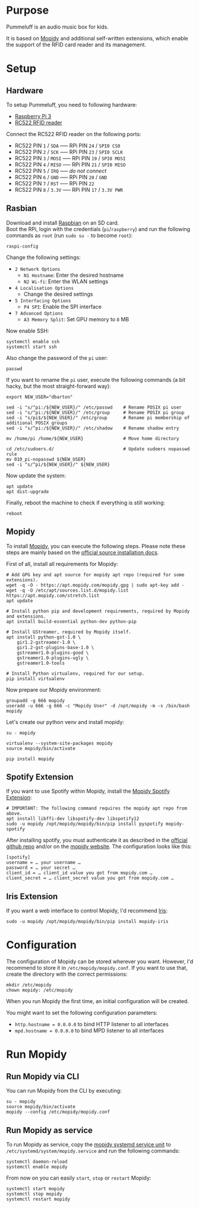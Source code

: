 Purpose
=======

Pummeluff is an audio music box for kids. 

It is based on [Mopidy](https://www.mopidy.com/) and additional self-written extensions, which enable the support of the RFID card reader and its management.

Setup
=====

Hardware
--------

To setup Pummeluff, you need to following hardware:

- [Raspberry Pi 3](https://www.raspberrypi.org/)
- [RC522 RFID reader](https://www.aliexpress.com/wholesale?SearchText=rc522)

Connect the RC522 RFID reader on the following ports:

- RC522 PIN `1` / `SDA` ––– RPi PIN `24` / `SPI0 CS0`
- RC522 PIN `2` / `SCK` ––– RPi PIN `23` / `SPI0 SCLK`
- RC522 PIN `3` / `MOSI` ––– RPi PIN `19` / `SPI0 MOSI`
- RC522 PIN `4` / `MISO` ––– RPi PIN `21` / `SPI0 MISO`
- RC522 PIN `5` / `IRQ` ––– _do not connect_
- RC522 PIN `6` / `GND` ––– RPi PIN `20` / `GND`
- RC522 PIN `7` / `RST` ––– RPi PIN `22`
- RC522 PIN `8` / `3.3V` ––– RPi PIN `17` / `3.3V PWR`

Rasbian
-------

Download and install [Raspbian](https://raspbian.org/) on an SD card.  
Boot the RPi, login with the credentials (`pi`/`raspberry`) and run the following commands as `root` (run `sudo su -` to become `root`):

```
raspi-config
```

Change the following settings:

- `2 Network Options`
    - `N1 Hostname`: Enter the desired hostname
    - `N2 Wi-fi`: Enter the WLAN settings
- `4 Localisation Options`
    - Change the desired settings
- `5 Interfacing Options`
    - `P4 SPI`: Enable the SPI interface
- `7 Advanced Options`
    - `A3 Memory Split`: Set GPU memory to `8` MB

Now enable SSH:

```
systemctl enable ssh
systemctl start ssh
```

Also change the password of the `pi` user:

```
passwd
```

If you want to rename the `pi` user, execute the following commands (a bit hacky, but the most straight-forward way):

```
export NEW_USER="dbarton"

sed -i "s/^pi:/${NEW_USER}/" /etc/passwd    # Rename POSIX pi user
sed -i "s/^pi:/${NEW_USER}/" /etc/group     # Rename POSIX pi group
sed -i "s/pi$/${NEW_USER}/" /etc/group      # Rename pi membership of additional POSIX groups
sed -i "s/^pi:/${NEW_USER}/" /etc/shadow    # Rename shadow entry

mv /home/pi /home/${NEW_USER}               # Move home directory

cd /etc/sudoers.d/                          # Update sudoers nopasswd rule
mv 010_pi-nopasswd ${NEW_USER}
sed -i "s/^pi/${NEW_USER}/" ${NEW_USER} 
```

Now update the system:

```
apt update
apt dist-upgrade
```

Finally, reboot the machine to check if everything is still working:

```
reboot
```

Mopidy
------

To install [Mopidy](https://www.mopidy.com/), you can execute the following steps. Please note these steps are mainly based on the [official source installation docs](http://docs.mopidy.com/en/latest/installation/source/).

First of all, install all requirements for Mopidy:

```
# Add GPG key and apt source for mopidy apt repo (required for some extensions).
wget -q -O - https://apt.mopidy.com/mopidy.gpg | sudo apt-key add -
wget -q -O /etc/apt/sources.list.d/mopidy.list https://apt.mopidy.com/stretch.list
apt update

# Install python pip and development requirements, required by Mopidy and extensions.
apt install build-essential python-dev python-pip

# Install GStreamer, required by Mopidy itself.
apt install python-gst-1.0 \
    gir1.2-gstreamer-1.0 \
    gir1.2-gst-plugins-base-1.0 \
    gstreamer1.0-plugins-good \
    gstreamer1.0-plugins-ugly \
    gstreamer1.0-tools

# Install Python virtualenv, required for our setup.
pip install virtualenv
```

Now prepare our Mopidy environment:

```
groupadd -g 666 mopidy
useradd -u 666 -g 666 -c "Mopidy User" -d /opt/mopidy -m -s /bin/bash mopidy
```

Let's create our python venv and install mopidy:

```
su - mopidy

virtualenv --system-site-packages mopidy
source mopidy/bin/activate

pip install mopidy
```

Spotify Extension
-----------------

If you want to use Spotify within Mopidy, install the [Mopidy Spotify Extension](https://github.com/mopidy/mopidy-spotify):

```
# IMPORTANT: The following command requires the mopidy apt repo from above.
apt install libffi-dev libspotify-dev libspotify12 
sudo -u mopidy /opt/mopidy/mopidy/bin/pip install pyspotify mopidy-spotify
```

After installing spotify, you must authenticate it as described in the [official github repo](https://github.com/mopidy/mopidy-spotify#configuration) and/or on the [mopidy website](https://www.mopidy.com/authenticate/#spotify). The configuration looks like this:

```
[spotify]
username = … your username …
password = … your secret …
client_id = … client_id value you got from mopidy.com …
client_secret = … client_secret value you got from mopidy.com …
```

Iris Extension
--------------

If you want a web interface to control Mopidy, I'd recommend [Iris](https://github.com/jaedb/Iris):

```
sudo -u mopidy /opt/mopidy/mopidy/bin/pip install mopidy-iris
```

Configuration
=============

The configuration of Mopidy can be stored wherever you want. However, I'd recommend to store it in `/etc/mopidy/mopidy.conf`. If you want to use that, create the directory with the correct permissions:

```
mkdir /etc/mopidy
chown mopidy: /etc/mopidy
```

When you run Mopidy the first time, an initial configuration will be created.

You might want to set the following configuration parameters:

- `http.hostname = 0.0.0.0` to bind HTTP listener to all interfaces
- `mpd.hostname = 0.0.0.0` to bind MPD listener to all interfaces

Run Mopidy
==========

Run Mopidy via CLI
------------------

You can run Mopidy from the CLI by executing:

```
su - mopidy
source mopidy/bin/activate
mopidy --config /etc/mopidy/mopidy.conf
```

Run Mopidy as service
---------------------

To run Mopidy as service, copy the [mopidy systemd service unit](systemd/mopidy.service) to `/etc/systemd/system/mopidy.service` and run the following commands:

```
systemctl daemon-reload
systemctl enable mopidy
```

From now on you can easily `start`, `stop` or `restart` Mopidy:

```
systemctl start mopidy
systemctl stop mopidy
systemctl restart mopidy
```